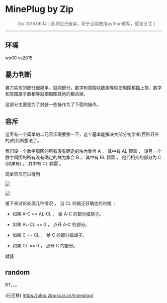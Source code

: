 # MinePlug by Zip

> Zip 2018.06.14
> ( 此项目已废弃，将于近期使用python重写，感谢关注 )

---

## 环境

win10 vs2015 

## 暴力判断

暴力实现的部分很简单。就两部分，数字和周围块数相等就把周围都插上旗，数字和周围旗子数相等就把周围其他的都点掉。

这部分主要是为了封装一些操作为了下面的操作。

## 容斥

这里有一个简单的二元容斥需要推一下，这个基本能解决大部分初学者(百秒开外的)的判断想法了。

我们设一个数字周围的所有没有确定的块为集合 A ， 其中有 AL 颗雷 ， 设另一个数字周围的所有没有确定的块为集合 B ， 其中有 BL 颗雷 。 他们相交的部分为 C (如果有) ， 其中有 CL 颗雷 。

简单容斥可以得到

![](http://latex.codecogs.com/gif.latex?CL\\leq\\min(AL,BL,C))

![](http://latex.codecogs.com/gif.latex?CL\\geq\\max(AL-(A-C),BL-(B-C),0))

接下来讨论处理几种情况 ， 当 CL 的值正好确定的时候 ：

* 如果 A-C == AL-CL ， 给 A-C 的部分插旗子。

* 如果 AL-CL == 0 ， 点开 A-C 的部分。

* 如果 C == CL ， 给 C 的部分插旗子。

* 如果 CL == 0 ， 点开 C 的部分。

就酱

## random

RT。。。

(已迁移) https://blog.ziposcar.cn/mineplug/

